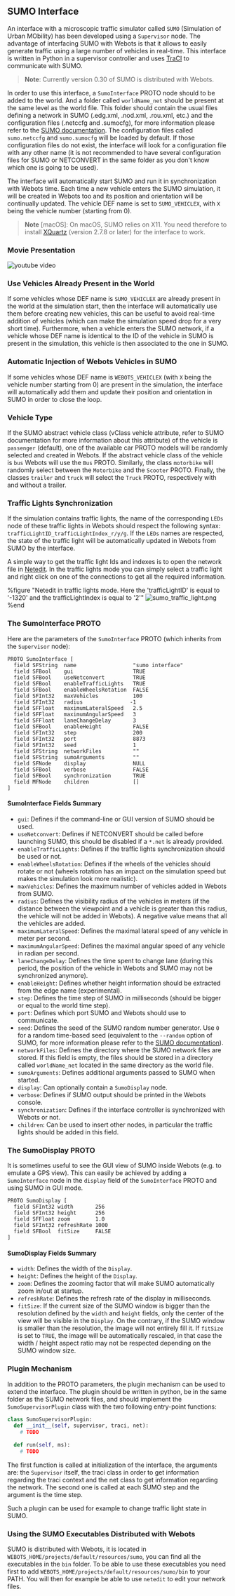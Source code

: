 ## SUMO Interface

An interface with a microscopic traffic simulator called `SUMO` (Simulation of Urban MObility) has been developed using a `Supervisor` node.
The advantage of interfacing SUMO with Webots is that it allows to easily generate traffic using a large number of vehicles in real-time.
This interface is written in Python in a supervisor controller and uses [TraCI](http://sumo.dlr.de/wiki/TraCI) to communicate with SUMO.

> **Note**: Currently version 0.30 of SUMO is distributed with Webots.

In order to use this interface, a `SumoInterface` PROTO node should to be added to the world.
And a folder called `worldName_net` should be present at the same level as the world file.
This folder should contain the usual files defining a network in SUMO (.edg.xml, .nod.xml, .rou.xml, etc.) and the configuration files (.netccfg and .sumocfg), for more information please refer to the [SUMO documentation](http://sumo.dlr.de/wiki/Networks/SUMO_Road_Networks).
The configuration files called `sumo.netccfg` and `sumo.sumocfg` will be loaded by default.
If those configuration files do not exist, the interface will look for a configuration file with any other name (it is not recommended to have several configuration files for SUMO or NETCONVERT in the same folder as you don't know which one is going to be used).

The interface will automatically start SUMO and run it in synchronization with Webots time.
Each time a new vehicle enters the SUMO simulation, it will be created in Webots too and its position and orientation will be continually updated.
The vehicle DEF name is set to `SUMO_VEHICLEX`, with `X` being the vehicle number (starting from 0).

> **Note** [macOS]: On macOS, SUMO relies on X11.
You need therefore to install [XQuartz](https://www.xquartz.org) (version 2.7.8 or later) for the interface to work.

### Movie Presentation

![youtube video](https://www.youtube.com/watch?v=Mnwmo5ivGL0)

### Use Vehicles Already Present in the World

If some vehicles whose DEF name is `SUMO_VEHICLEX` are already present in the world at the simulation start, then the interface will automatically use them before creating new vehicles, this can be useful to avoid real-time addition of vehicles (which can make the simulation speed drop for a very short time).
Furthermore, when a vehicle enters the SUMO network, if a vehicle whose DEF name is identical to the ID of the vehicle in SUMO is present in the simulation, this vehicle is then associated to the one in SUMO.

### Automatic Injection of Webots Vehicles in SUMO

If some vehicles whose DEF name is `WEBOTS_VEHICLEX` (with `X` being the vehicle number starting from 0) are present in the simulation, the interface will automatically add them and update their position and orientation in SUMO in order to close the loop.

### Vehicle Type

If the SUMO abstract vehicle class (vClass vehicle attribute, refer to SUMO documentation for more information about this attribute) of the vehicle is `passenger` (default), one of the available car PROTO models will be randomly selected and created in Webots.
If the abstract vehicle class of the vehicle is `bus` Webots will use the `Bus` PROTO.
Similarly, the class `motorbike` will randomly select between the `Motorbike` and the `Scooter` PROTO.
Finally, the classes `trailer` and `truck` will select the `Truck` PROTO, respectively with and without a trailer.

### Traffic Lights Synchronization

If the simulation contains traffic lights, the name of the corresponding `LEDs` node of these traffic lights in Webots should respect the following syntax: `trafficLightID_trafficLightIndex_r/y/g`.
If the `LEDs` names are respected, the state of the traffic light will be automatically updated in Webots from SUMO by the interface.

A simple way to get the traffic light Ids and indexes is to open the network file in [Netedit](http://sumo.dlr.de/wiki/NETEDIT#Traffic_Lights_2).
In the traffic lights mode you can simply select a traffic light and right click on one of the connections to get all the required information.

%figure "Netedit in traffic lights mode. Here the 'trafficLightID' is equal to '-1320' and the trafficLightIndex is equal to '2'"
![sumo_traffic_light.png](images/sumo_traffic_light.png)
%end

### The SumoInterface PROTO

Here are the parameters of the `SumoInterface` PROTO (which inherits from the `Supervisor` node):

```
PROTO SumoInterface [
  field SFString  name                  "sumo interface"
  field SFBool    gui                   TRUE
  field SFBool    useNetconvert         TRUE
  field SFBool    enableTrafficLights   TRUE
  field SFBool    enableWheelsRotation  FALSE
  field SFInt32   maxVehicles           100
  field SFInt32   radius               -1
  field SFFloat   maximumLateralSpeed   2.5
  field SFFloat   maximumAngularSpeed   3
  field SFFloat   laneChangeDelay       3
  field SFBool    enableHeight          FALSE
  field SFInt32   step                  200
  field SFInt32   port                  8873
  field SFInt32   seed                  1
  field SFString  networkFiles          ""
  field SFString  sumoArguments         ""
  field SFNode    display               NULL
  field SFBool    verbose               FALSE
  field SFBool    synchronization       TRUE
  field MFNode    children              []
]
```

#### SumoInterface Fields Summary

- `gui`: Defines if the command-line or GUI version of SUMO should be used.
- `useNetconvert`: Defines if NETCONVERT should be called before launching SUMO, this should be disabled if a `*.net` is already provided.
- `enableTrafficLights`: Defines if the traffic lights synchronization should be used or not.
- `enableWheelsRotation`: Defines if the wheels of the vehicles should rotate or not (wheels rotation has an impact on the simulation speed but makes the simulation look more realistic).
- `maxVehicles`: Defines the maximum number of vehicles added in Webots from SUMO.
- `radius`: Defines the visibility radius of the vehicles in meters (if the distance between the viewpoint and a vehicle is greater than this radius, the vehicle will not be added in Webots).
A negative value means that all the vehicles are added.
- `maximumLateralSpeed`: Defines the maximal lateral speed of any vehicle in meter per second.
- `maximumAngularSpeed`: Defines the maximal angular speed of any vehicle in radian per second.
- `laneChangeDelay`: Defines the time spent to change lane (during this period, the position of the vehicle in Webots and SUMO may not be synchronized anymore).
- `enableHeight`: Defines whether height information should be extracted from the edge name (experimental).
- `step`: Defines the time step of SUMO in milliseconds (should be bigger or equal to the world time step).
- `port`: Defines which port SUMO and Webots should use to communicate.
- `seed`: Defines the seed of the SUMO random number generator.
Use `0` for a random time-based seed (equivalent to the `--random` option of SUMO, for more information please refer to the [SUMO documentation](http://sumo.dlr.de/wiki/Simulation/Randomness)).
- `networkFiles`: Defines the directory where the SUMO network files are stored.
If this field is empty, the files should be stored in a directory called `worldName_net` located in the same directory as the world file.
- `sumoArguments`: Defines additional arguments passed to SUMO when started.
- `display`: Can optionally contain a `SumoDisplay` node.
- `verbose`: Defines if SUMO output should be printed in the Webots console.
- `synchronization`: Defines if the interface controller is synchronized with Webots or not.
- `children`: Can be used to insert other nodes, in particular the traffic lights should be added in this field.

### The SumoDisplay PROTO

It is sometimes useful to see the GUI view of SUMO inside Webots (e.g. to emulate a GPS view).
This can easily be achieved by adding a `SumoInterface` node in the `display` field of the `SumoInterface` PROTO and using SUMO in GUI mode.

```
PROTO SumoDisplay [
  field SFInt32 width       256
  field SFInt32 height      256
  field SFFloat zoom        1.0
  field SFInt32 refreshRate 1000
  field SFBool  fitSize     FALSE
]
```

#### SumoDisplay Fields Summary

- `width`: Defines the width of the `Display`.
- `height`: Defines the height of the `Display`.
- `zoom`: Defines the zooming factor that will make SUMO automatically zoom in/out at startup.
- `refreshRate`: Defines the refresh rate of the display in milliseconds.
- `fitSize`: If the current size of the SUMO window is bigger than the resolution defined by the `width` and `height` fields, only the center of the view will be visible in the `Display`.
On the contrary, if the SUMO window is smaller than the resolution, the image will not entirely fill it.
If `fitSize` is set to `TRUE`, the image will be automatically rescaled, in that case the width / height aspect ratio may not be respected depending on the SUMO window size.

### Plugin Mechanism

In addition to the PROTO parameters, the plugin mechanism can be used to extend the interface.
The plugin should be written in python, be in the same folder as the SUMO network files, and should implement the `SumoSupervisorPlugin` class with the two following entry-point functions:

```python
class SumoSupervisorPlugin:
  def __init__(self, supervisor, traci, net):
    # TODO

  def run(self, ms):
    # TODO
```

The first function is called at initialization of the interface, the arguments are: the `Supervisor` itself, the traci class in order to get information regarding the traci context and the net class to get information regarding the network.
The second one is called at each SUMO step and the argument is the time step.

Such a plugin can be used for example to change traffic light state in SUMO.

### Using the SUMO Executables Distributed with Webots

SUMO is distributed with Webots, it is located in `WEBOTS_HOME/projects/default/resources/sumo`, you can find all the executables in the `bin` folder.
To be able to use these executables you need first to add `WEBOTS_HOME/projects/default/resources/sumo/bin` to your PATH.
You will then for example be able to use `netedit` to edit your network files.

